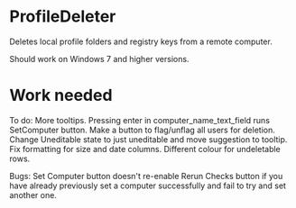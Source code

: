 # ProfileDeleter

Deletes local profile folders and registry keys from a remote computer.

Should work on Windows 7 and higher versions.

# Work needed
To do:
More tooltips.
Pressing enter in computer_name_text_field runs SetComputer button.
Make a button to flag/unflag all users for deletion.
Change Uneditable state to just uneditable and move suggestion to tooltip.
Fix formatting for size and date columns.
Different colour for undeletable rows.

Bugs:
Set Computer button doesn't re-enable Rerun Checks button if you have already previously set a computer successfully and fail to try and set another one.
